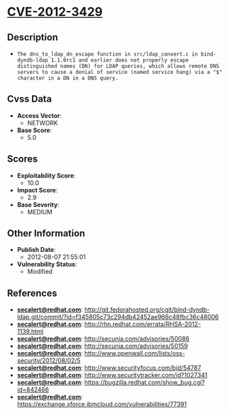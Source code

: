 
# [CVE-2012-3429](https://cve.mitre.org/cgi-bin/cvename.cgi?name=CVE-2012-3429)

## Description

- `The dns_to_ldap_dn_escape function in src/ldap_convert.c in bind-dyndb-ldap 1.1.0rc1 and earlier does not properly escape distinguished names (DN) for LDAP queries, which allows remote DNS servers to cause a denial of service (named service hang) via a "$" character in a DN in a DNS query.`

## Cvss Data

- **Access Vector**:
  - NETWORK
- **Base Score**:
  - 5.0

## Scores

- **Exploitability Score**:
  - 10.0
- **Impact Score**:
  - 2.9
- **Base Severity**:
  - MEDIUM

## Other Information

- **Publish Date**:
  - 2012-08-07 21:55:01
- **Vulnerability Status**:
  - Modified

## References

- **secalert@redhat.com**: http://git.fedorahosted.org/cgit/bind-dyndb-ldap.git/commit/?id=f345805c73c294db42452ae966c48fbc36c48006
- **secalert@redhat.com**: http://rhn.redhat.com/errata/RHSA-2012-1139.html
- **secalert@redhat.com**: http://secunia.com/advisories/50086
- **secalert@redhat.com**: http://secunia.com/advisories/50159
- **secalert@redhat.com**: http://www.openwall.com/lists/oss-security/2012/08/02/5
- **secalert@redhat.com**: http://www.securityfocus.com/bid/54787
- **secalert@redhat.com**: http://www.securitytracker.com/id?1027341
- **secalert@redhat.com**: https://bugzilla.redhat.com/show_bug.cgi?id=842466
- **secalert@redhat.com**: https://exchange.xforce.ibmcloud.com/vulnerabilities/77391
